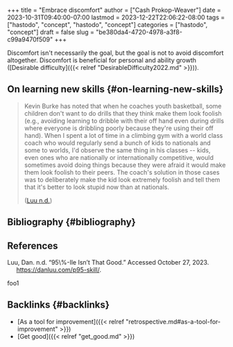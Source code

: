 +++
title = "Embrace discomfort"
author = ["Cash Prokop-Weaver"]
date = 2023-10-31T09:40:00-07:00
lastmod = 2023-12-22T22:06:22-08:00
tags = ["hastodo", "concept", "hastodo", "concept"]
categories = ["hastodo", "concept"]
draft = false
slug = "be380da4-4720-4978-a3f8-c99a9470f509"
+++

Discomfort isn't necessarily the goal, but the goal is not to avoid discomfort altogether. Discomfort is beneficial for personal and ability growth ([Desirable difficulty]({{< relref "DesirableDifficulty2022.md" >}})).


## On learning new skills {#on-learning-new-skills}

> Kevin Burke has noted that when he coaches youth basketball, some children don't want to do drills that they think make them look foolish (e.g., avoiding learning to dribble with their off hand even during drills where everyone is dribbling poorly because they're using their off hand). When I spent a lot of time in a climbing gym with a world class coach who would regularly send a bunch of kids to nationals and some to worlds, I'd observe the same thing in his classes -- kids, even ones who are nationally or internationally competitive, would sometimes avoid doing things because they were afraid it would make them look foolish to their peers. The coach's solution in those cases was to deliberately make the kid look extremely foolish and tell them that it's better to look stupid now than at nationals.
>
> (<a href="#citeproc_bib_item_1">Luu n.d.</a>)


## Bibliography {#bibliography}

## References

<style>.csl-entry{text-indent: -1.5em; margin-left: 1.5em;}</style><div class="csl-bib-body">
  <div class="csl-entry"><a id="citeproc_bib_item_1"></a>Luu, Dan. n.d. “95\%-Ile Isn’t That Good.” Accessed October 27, 2023. <a href="https://danluu.com/p95-skill/">https://danluu.com/p95-skill/</a>.</div>
</div>

foo1


## Backlinks {#backlinks}

-   [As a tool for improvement]({{< relref "retrospective.md#as-a-tool-for-improvement" >}})
-   [Get good]({{< relref "get_good.md" >}})
